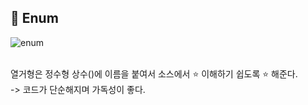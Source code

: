 ## 🔔 Enum

![enum](https://user-images.githubusercontent.com/43705434/125274447-f0152480-e348-11eb-9185-f4479748b35a.PNG)<br>
<br>

열거형은 정수형 상수()에 이름을 붙여서 소스에서 ⭐ 이해하기 쉽도록 ⭐ 해준다.<br>
-> 코드가 단순해지며 가독성이 좋다.<br>
<br>
<br>
